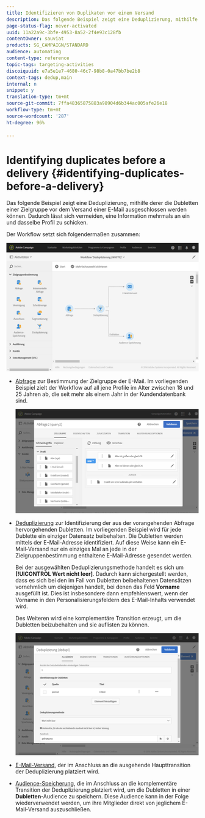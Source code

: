 ```yaml
---
title: Identifizieren von Duplikaten vor einem Versand
description: Das folgende Beispiel zeigt eine Deduplizierung, mithilfe derer die Dubletten einer Zielgruppe vor dem Versand einer E-Mail ausgeschlossen werden können. Dadurch lässt sich vermeiden, eine Information mehrmals an ein und dasselbe Profil zu schicken.
page-status-flag: never-activated
uuid: 11a22a9c-3bfe-4953-8a52-2f4e93c128fb
contentOwner: sauviat
products: SG_CAMPAIGN/STANDARD
audience: automating
content-type: reference
topic-tags: targeting-activities
discoiquuid: e7a5e1e7-4680-46c7-98b8-0a47bb7be2b8
context-tags: dedup,main
internal: n
snippet: y
translation-type: tm+mt
source-git-commit: 7ffa48365875883a98904d6b344ac005afe26e18
workflow-type: tm+mt
source-wordcount: '287'
ht-degree: 96%

---
```



# Identifying duplicates before a delivery {#identifying-duplicates-before-a-delivery}

Das folgende Beispiel zeigt eine Deduplizierung, mithilfe derer die Dubletten einer Zielgruppe vor dem Versand einer E-Mail ausgeschlossen werden können. Dadurch lässt sich vermeiden, eine Information mehrmals an ein und dasselbe Profil zu schicken.

Der Workflow setzt sich folgendermaßen zusammen:

![](assets/deduplication_example_workflow.png)

* [Abfrage](../../automating/using/query.md) zur Bestimmung der Zielgruppe der E-Mail. Im vorliegenden Beispiel zielt der Workflow auf all jene Profile im Alter zwischen 18 und 25 Jahren ab, die seit mehr als einem Jahr in der Kundendatenbank sind.

   ![](assets/deduplication_example_query.png)

* [Deduplizierung](../../automating/using/deduplication.md) zur Identifizierung der aus der vorangehenden Abfrage hervorgehenden Dubletten. Im vorliegenden Beispiel wird für jede Dublette ein einziger Datensatz beibehalten. Die Dubletten werden mittels der E-Mail-Adresse identifiziert. Auf diese Weise kann ein E-Mail-Versand nur ein einziges Mal an jede in der Zielgruppenbestimmung enthaltene E-Mail-Adresse gesendet werden.

   Bei der ausgewählten Deduplizierungsmethode handelt es sich um **[!UICONTROL Wert nicht leer]**. Dadurch kann sichergestellt werden, dass es sich bei den im Fall von Dubletten beibehaltenen Datensätzen vornehmlich um diejenigen handelt, bei denen das Feld **Vorname** ausgefüllt ist. Dies ist insbesondere dann empfehlenswert, wenn der Vorname in den Personalisierungsfeldern des E-Mail-Inhalts verwendet wird.

   Des Weiteren wird eine komplementäre Transition erzeugt, um die Dubletten beizubehalten und sie auflisten zu können.

   ![](assets/deduplication_example_dedup.png)

* [E-Mail-Versand](../../automating/using/email-delivery.md), der im Anschluss an die ausgehende Haupttransition der Deduplizierung platziert wird.
* [Audience-Speicherung](../../automating/using/save-audience.md), die im Anschluss an die komplementäre Transition der Deduplizierung platziert wird, um die Dubletten in einer **Dubletten**-Audience zu speichern. Diese Audience kann in der Folge wiederverwendet werden, um ihre Mitglieder direkt von jeglichem E-Mail-Versand auszuschließen.

